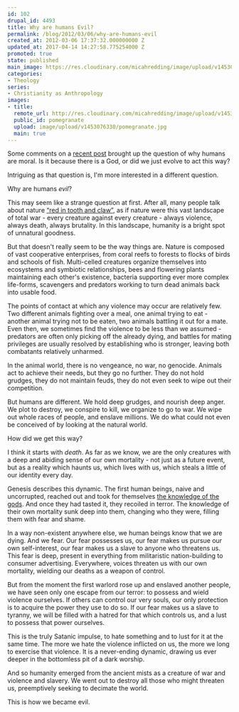 ```yaml
---
id: 102
drupal_id: 4493
title: Why are humans Evil?
permalink: /blog/2012/03/06/why-are-humans-evil
created_at: 2012-03-06 17:37:32.000000000 Z
updated_at: 2017-04-14 14:27:58.775254000 Z
promoted: true
state: published
main_image: https://res.cloudinary.com/micahredding/image/upload/v1453076330/pomegranate.jpg
categories:
- Theology
series:
- Christianity as Anthropology
images:
- title: 
  remote_url: http://res.cloudinary.com/micahredding/image/upload/v1453076330/pomegranate.jpg
  public_id: pomegranate
  upload: image/upload/v1453076330/pomegranate.jpg
  main: true
---
```

Some comments on a [recent post](http://micahredding.com/blog/2012/02/29/morality-rational-and-how-we-shape-meaning-void) brought up the question of why humans are moral. Is it because there is a God, or did we just evolve to act this way?

Intriguing as that question is, I'm more interested in a different question.

Why are humans *evil*?

This may seem like a strange question at first. After all, many people talk about nature [“red in tooth and claw”](http://en.wikipedia.org/wiki/In_Memoriam_A.H.H.#Nature.2C_Red_in_Tooth_and_Claw), as if nature were this vast landscape of total war - every creature against every creature - always violence, always death, always brutality. In this landscape, humanity is a bright spot of unnatural goodness.

But that doesn't really seem to be the way things are. Nature is composed of vast cooperative enterprises, from coral reefs to forests to flocks of birds and schools of fish. Multi-celled creatures organize themselves into ecosystems and symbiotic relationships, bees and flowering plants maintaining each other's existence, bacteria supporting ever more complex life-forms, scavengers and predators working to turn dead animals back into usable food.

The points of contact at which any violence may occur are relatively few. Two different animals fighting over a meal, one animal trying to eat - another animal trying not to be eaten, two animals battling it out for a mate. Even then, we sometimes find the violence to be less than we assumed - predators are often only picking off the already dying, and battles for mating privileges are usually resolved by establishing who is stronger, leaving both combatants relatively unharmed.

In the animal world, there is no vengeance, no war, no genocide. Animals act to achieve their needs, but they go no further. They do not hold grudges, they do not maintain feuds, they do not even seek to wipe out their competition.

But humans are different. We hold deep grudges, and nourish deep anger. We plot to destroy, we conspire to kill, we organize to go to war. We wipe out whole races of people, and enslave millions. We do what could not even be conceived of by looking at the natural world.

How did we get this way?

I think it starts with *death*. As far as we know, we are the only creatures with a deep and abiding sense of our own mortality - not just as a future event, but as a reality which haunts us, which lives with us, which steals a little of our identity every day.

Genesis describes this dynamic. The first human beings, naive and uncorrupted, reached out and took for themselves [the knowledge of the gods](http://micahredding.com/blog/2012/03/06/death-and-knowledge-good-and-evil). And once they had tasted it, they recoiled in terror. The knowledge of their own mortality sunk deep into them, changing who they were, filling them with fear and shame.

In a way non-existent anywhere else, we human beings know that we are dying. And we fear. Our fear possesses us, our fear makes us pursue our own self-interest, our fear makes us a slave to anyone who threatens us. This fear is deep, present in everything from militaristic nation-building to consumer advertising. Everywhere, voices threaten us with our own mortality, wielding our deaths as a weapon of control.

But from the moment the first warlord rose up and enslaved another people, we have seen only one escape from our terror: to possess and wield violence ourselves. If others can control our very souls, our only protection is to acquire the power they use to do so. If our fear makes us a slave to tyranny, we will be filled with a hatred for that which controls us, and a lust to possess that power ourselves.

This is the truly Satanic impulse, to hate something and to lust for it at the same time. The more we hate the violence inflicted on us, the more we long to exercise that violence. It is a never-ending dynamic, drawing us ever deeper in the bottomless pit of a dark worship. 

And so humanity emerged from the ancient mists as a creature of war and violence and slavery. We went out to destroy all those who might threaten us, preemptively seeking to decimate the world. 

This is how we became evil.
